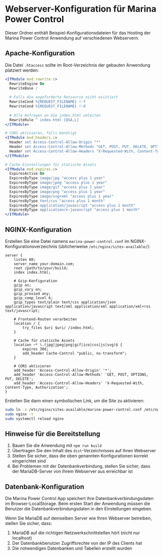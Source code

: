 
# Webserver-Konfiguration für Marina Power Control

Dieser Ordner enthält Beispiel-Konfigurationsdateien für das Hosting der Marina Power Control Anwendung auf verschiedenen Webservern.

## Apache-Konfiguration

Die Datei `.htaccess` sollte im Root-Verzeichnis der gebauten Anwendung platziert werden:

```apache
<IfModule mod_rewrite.c>
  RewriteEngine On
  RewriteBase /
  
  # Falls die angeforderte Ressource nicht existiert
  RewriteCond %{REQUEST_FILENAME} !-f
  RewriteCond %{REQUEST_FILENAME} !-d
  
  # Alle Anfragen an die index.html umleiten
  RewriteRule ^ index.html [QSA,L]
</IfModule>

# CORS aktivieren, falls benötigt
<IfModule mod_headers.c>
  Header set Access-Control-Allow-Origin "*"
  Header set Access-Control-Allow-Methods "GET, POST, PUT, DELETE, OPTIONS"
  Header set Access-Control-Allow-Headers "X-Requested-With, Content-Type, Authorization"
</IfModule>

# Cache-Einstellungen für statische Assets
<IfModule mod_expires.c>
  ExpiresActive On
  ExpiresByType image/jpg "access plus 1 year"
  ExpiresByType image/jpeg "access plus 1 year"
  ExpiresByType image/gif "access plus 1 year"
  ExpiresByType image/png "access plus 1 year"
  ExpiresByType image/svg+xml "access plus 1 year"
  ExpiresByType text/css "access plus 1 month"
  ExpiresByType application/javascript "access plus 1 month"
  ExpiresByType application/x-javascript "access plus 1 month"
</IfModule>
```

## NGINX-Konfiguration

Erstellen Sie eine Datei namens `marina-power-control.conf` im NGINX-Konfigurationsverzeichnis (üblicherweise `/etc/nginx/sites-available/`):

```nginx
server {
    listen 80;
    server_name your-domain.com;
    root /path/to/your/build;
    index index.html;

    # Gzip-Konfiguration
    gzip on;
    gzip_vary on;
    gzip_proxied any;
    gzip_comp_level 6;
    gzip_types text/plain text/css application/json application/javascript text/xml application/xml application/xml+rss text/javascript;

    # Frontend-Routen verarbeiten
    location / {
        try_files $uri $uri/ /index.html;
    }

    # Cache für statische Assets
    location ~* \.(jpg|jpeg|png|gif|ico|css|js|svg)$ {
        expires 30d;
        add_header Cache-Control "public, no-transform";
    }

    # CORS aktivieren
    add_header 'Access-Control-Allow-Origin' '*';
    add_header 'Access-Control-Allow-Methods' 'GET, POST, OPTIONS, PUT, DELETE';
    add_header 'Access-Control-Allow-Headers' 'X-Requested-With, Content-Type, Authorization';
}
```

Erstellen Sie dann einen symbolischen Link, um die Site zu aktivieren:
```bash 
sudo ln -s /etc/nginx/sites-available/marina-power-control.conf /etc/nginx/sites-enabled/
sudo nginx -t
sudo systemctl reload nginx
```

## Hinweise für die Bereitstellung

1. Bauen Sie die Anwendung mit `npm run build`
2. Übertragen Sie den Inhalt des `dist`-Verzeichnisses auf Ihren Webserver
3. Stellen Sie sicher, dass die oben genannten Konfigurationen korrekt eingerichtet sind
4. Bei Problemen mit der Datenbankverbindung, stellen Sie sicher, dass der MariaDB-Server von Ihrem Webserver aus erreichbar ist

## Datenbank-Konfiguration

Die Marina Power Control App speichert ihre Datenbankverbindungsdaten im Browser-LocalStorage. 
Beim ersten Start der Anwendung müssen die Benutzer die Datenbankverbindungsdaten in den Einstellungen eingeben.

Wenn Sie MariaDB auf demselben Server wie Ihren Webserver betreiben, stellen Sie sicher, dass:

1. MariaDB auf die richtigen Netzwerkschnittstellen hört (nicht nur localhost)
2. Der Datenbankbenutzer Zugriffsrechte von der IP des Clients hat
3. Die notwendigen Datenbanken und Tabellen erstellt wurden
